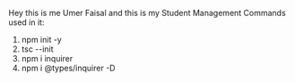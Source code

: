 Hey this is me Umer Faisal and this is my Student Management
Commands used in it:
1. npm init -y
2. tsc --init
3. npm i inquirer
4. npm i @types/inquirer -D
